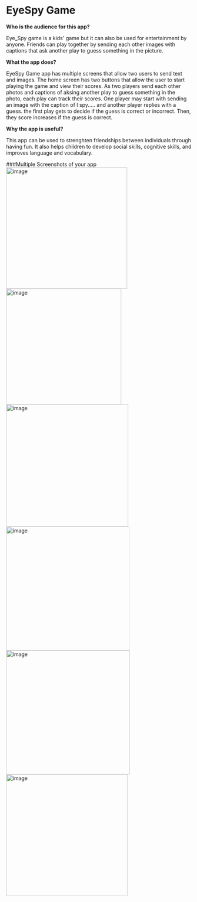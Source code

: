# EyeSpy Game

**Who is the audience for this app?**

Eye_Spy game is a kids' game but it can also be used for entertainment by anyone. Friends can play together by sending each other images with captions that ask another play to guess something in the picture. 

**What the app does?**

EyeSpy Game app has multiple screens that allow two users to send text and images. The home screen has two buttons that allow the user to start playing the game and view their scores. As two players send each other photos and captions of aksing another play to guess something in the photo, each play can track their scores. One player may start with sending an image with the caption of I spy..... and another player replies with a guess. the first play gets to decide if the guess is correct or incorrect. Then, they score increases if the guess is correct. 

**Why the app is useful?**

This app can be used to strenghten friendships between individuals through having fun. It also helps children to develop social skills, cognitive skills, and improves language and vocabulary. 

###Multiple Screenshots of your app
<img width="329" alt="image" src="https://user-images.githubusercontent.com/72021075/194906541-93d3811b-afc3-48c0-9a04-3a6b19b4cac8.png">
<img width="313" alt="image" src="https://user-images.githubusercontent.com/72021075/194906618-c0ab1634-9618-43b8-ba34-398e9bedc52c.png">
<img width="332" alt="image" src="https://user-images.githubusercontent.com/72021075/194906677-a780e17a-1161-45f1-80ef-e952cd7fe6bf.png">
<img width="335" alt="image" src="https://user-images.githubusercontent.com/72021075/194906754-d9d96437-3cf8-4e14-8324-6f8d86e004dc.png">
<img width="336" alt="image" src="https://user-images.githubusercontent.com/72021075/194907006-bc3421d2-2e31-423d-a0a1-1dc53eefe4a1.png">
<img width="330" alt="image" src="https://user-images.githubusercontent.com/72021075/194907100-095e3100-10af-49c7-bb83-dcbf93d89afb.png">
